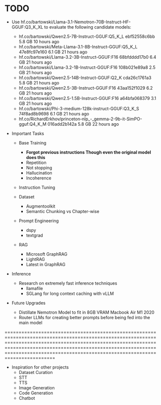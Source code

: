 # TODO

- Use hf.co/bartowski/Llama-3.1-Nemotron-70B-Instruct-HF-GGUF:Q3_K_XL  to evaluate the following candidate models:
    - hf.co/bartowski/Qwen2.5-7B-Instruct-GGUF:Q5_K_L                        ebf52558c6bb    5.8 GB    10 hours ago    
    - hf.co/bartowski/Meta-Llama-3.1-8B-Instruct-GGUF:Q5_K_L                 47e8fc97e160    6.1 GB    21 hours ago    
    - hf.co/bartowski/Llama-3.2-3B-Instruct-GGUF:F16                         68bfdddd17b0    6.4 GB    21 hours ago    
    - hf.co/bartowski/Llama-3.2-1B-Instruct-GGUF:F16                         108b021e89a8    2.5 GB    21 hours ago    
    - hf.co/bartowski/Qwen2.5-14B-Instruct-GGUF:Q2_K                         cda26c1761a3    5.8 GB    21 hours ago    
    - hf.co/bartowski/Qwen2.5-3B-Instruct-GGUF:F16                           43aa152f1029    6.2 GB    21 hours ago    
    - hf.co/bartowski/Qwen2.5-1.5B-Instruct-GGUF:F16                         a64bfa068379    3.1 GB    21 hours ago    
    - hf.co/bartowski/Phi-3-medium-128k-instruct-GGUF:Q3_K_S                 74f8ad8b9698    6.1 GB    21 hours ago    
    - hf.co/RichardErkhov/princeton-nlp_-_gemma-2-9b-it-SimPO-gguf:Q4_K_M    016add2b142a    5.8 GB    22 hours ago 

- Important Tasks
    - Base Training
        - **Forgot previous instructions Though even the original model does this**
        - Repetition
        - Not stopping
        - Hallucination
        - Incoherence
        
    - Instruction Tuning
    - Dataset
        - Augmentoolkit
        - Semantic Chunking vs Chapter-wise
    - Prompt Engineering
        - dspy
        - textgrad
    - RAG
        - Microsoft GraphRAG
        - LightRAG
        - Latest in GraphRAG

- Inference
    - Research on extremely fast inference techniques
        - llamafile
        - SGLang for long context caching with vLLM


- Future Upgrades
    - Distillate Nemotron Model to fit in 8GB VRAM Macbook Air M1 2020
    - Router LLMs for creating better prompts before being fed into the main model


================================================================================================================================================================================================================================================================================================
- Inspiration for other projects
    - Dataset Curation
    - STT
    - TTS
    - Image Generation
    - Code Generation
    - Chatbot
